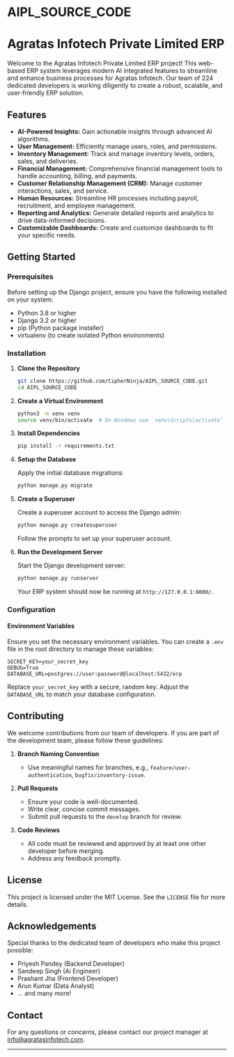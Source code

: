 # AIPL_SOURCE_CODE
# Agratas Infotech Private Limited ERP

Welcome to the Agratas Infotech Private Limited ERP project! This web-based ERP system leverages modern AI integrated features to streamline and enhance business processes for Agratas Infotech. Our team of 224 dedicated developers is working diligently to create a robust, scalable, and user-friendly ERP solution.

## Features

- **AI-Powered Insights:** Gain actionable insights through advanced AI algorithms.
- **User Management:** Efficiently manage users, roles, and permissions.
- **Inventory Management:** Track and manage inventory levels, orders, sales, and deliveries.
- **Financial Management:** Comprehensive financial management tools to handle accounting, billing, and payments.
- **Customer Relationship Management (CRM):** Manage customer interactions, sales, and service.
- **Human Resources:** Streamline HR processes including payroll, recruitment, and employee management.
- **Reporting and Analytics:** Generate detailed reports and analytics to drive data-informed decisions.
- **Customizable Dashboards:** Create and customize dashboards to fit your specific needs.

## Getting Started

### Prerequisites

Before setting up the Django project, ensure you have the following installed on your system:

- Python 3.8 or higher
- Django 3.2 or higher
- pip (Python package installer)
- virtualenv (to create isolated Python environments)

### Installation

1. **Clone the Repository**

   ```bash
   git clone https://github.com/CipherNinja/AIPL_SOURCE_CODE.git
   cd AIPL_SOURCE_CODE
   ```

2. **Create a Virtual Environment**

   ```bash
   python3 -m venv venv
   source venv/bin/activate  # On Windows use `venv\Scripts\activate`
   ```

3. **Install Dependencies**

   ```bash
   pip install -r requirements.txt
   ```

4. **Setup the Database**

   Apply the initial database migrations:

   ```bash
   python manage.py migrate
   ```

5. **Create a Superuser**

   Create a superuser account to access the Django admin:

   ```bash
   python manage.py createsuperuser
   ```

   Follow the prompts to set up your superuser account.

6. **Run the Development Server**

   Start the Django development server:

   ```bash
   python manage.py runserver
   ```

   Your ERP system should now be running at `http://127.0.0.1:8000/`.

### Configuration

#### Environment Variables

Ensure you set the necessary environment variables. You can create a `.env` file in the root directory to manage these variables:

```plaintext
SECRET_KEY=your_secret_key
DEBUG=True
DATABASE_URL=postgres://user:password@localhost:5432/erp
```

Replace `your_secret_key` with a secure, random key. Adjust the `DATABASE_URL` to match your database configuration.

## Contributing

We welcome contributions from our team of developers. If you are part of the development team, please follow these guidelines:

1. **Branch Naming Convention**
   - Use meaningful names for branches, e.g., `feature/user-authentication`, `bugfix/inventory-issue`.

2. **Pull Requests**
   - Ensure your code is well-documented.
   - Write clear, concise commit messages.
   - Submit pull requests to the `develop` branch for review.

3. **Code Reviews**
   - All code must be reviewed and approved by at least one other developer before merging.
   - Address any feedback promptly.

## License

This project is licensed under the MIT License. See the `LICENSE` file for more details.

## Acknowledgements

Special thanks to the dedicated team of developers who make this project possible:

- Priyesh Pandey (Backend Developer)
- Sandeep Singh (Ai Engineer)
- Prashant Jha (Frontend Developer)
- Arun Kumar (Data Analyst)
- ... and many more!

## Contact

For any questions or concerns, please contact our project manager at [info@agratasinfotech.com](mailto:info@agratasinfotech.com).

---
